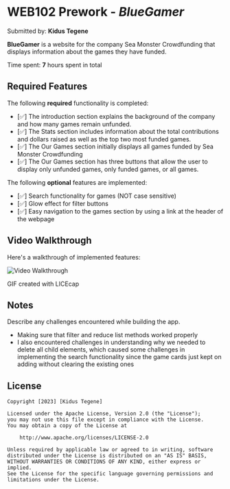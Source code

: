 # WEB102 Prework - *BlueGamer*

Submitted by: **Kidus Tegene**

**BlueGamer** is a website for the company Sea Monster Crowdfunding that displays information about the games they have funded.

Time spent: **7** hours spent in total

## Required Features

The following **required** functionality is completed:

* [✅] The introduction section explains the background of the company and how many games remain unfunded.
* [✅] The Stats section includes information about the total contributions and dollars raised as well as the top two most funded games.
* [✅] The Our Games section initially displays all games funded by Sea Monster Crowdfunding
* [✅] The Our Games section has three buttons that allow the user to display only unfunded games, only funded games, or all games.

The following **optional** features are implemented:

* [✅] Search functionality for games (NOT case sensitive)
* [✅] Glow effect for filter buttons
* [✅] Easy navigation to the games section by using a link at the header of the webpage

## Video Walkthrough

Here's a walkthrough of implemented features:

<img src='https://github.com/Kiduzk/web102_prework/blob/main/assets/KidusTegene-preworkWalkthrough2.gif' width='' alt='Video Walkthrough' />

<!-- Replace this with whatever GIF tool you used! -->
GIF created with LICEcap  
<!-- Recommended tools:
[Kap](https://getkap.co/) for macOS
[ScreenToGif](https://www.screentogif.com/) for Windows
[peek](https://github.com/phw/peek) for Linux. -->

## Notes

Describe any challenges encountered while building the app.
* Making sure that filter and reduce list methods worked properly
* I also encountered challenges in understanding why we needed to delete all child elements, which caused some challenges in implementing the search functionality since the game cards just kept on adding without clearing the existing ones

## License

    Copyright [2023] [Kidus Tegene]

    Licensed under the Apache License, Version 2.0 (the "License");
    you may not use this file except in compliance with the License.
    You may obtain a copy of the License at

        http://www.apache.org/licenses/LICENSE-2.0

    Unless required by applicable law or agreed to in writing, software
    distributed under the License is distributed on an "AS IS" BASIS,
    WITHOUT WARRANTIES OR CONDITIONS OF ANY KIND, either express or implied.
    See the License for the specific language governing permissions and
    limitations under the License.
